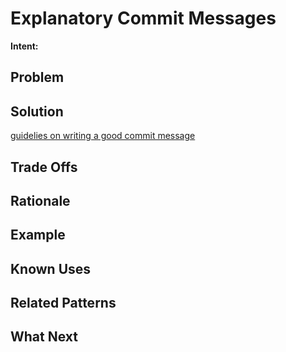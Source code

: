 # Explanatory Commit Messages

**Intent:** 

## Problem



## Solution


[guidelies on writing a good commit message](http://spheredev.org/wiki/Git_for_the_lazy#Writing_good_commit_messages)

## Trade Offs



## Rationale


## Example


## Known Uses



## Related Patterns



## What Next


